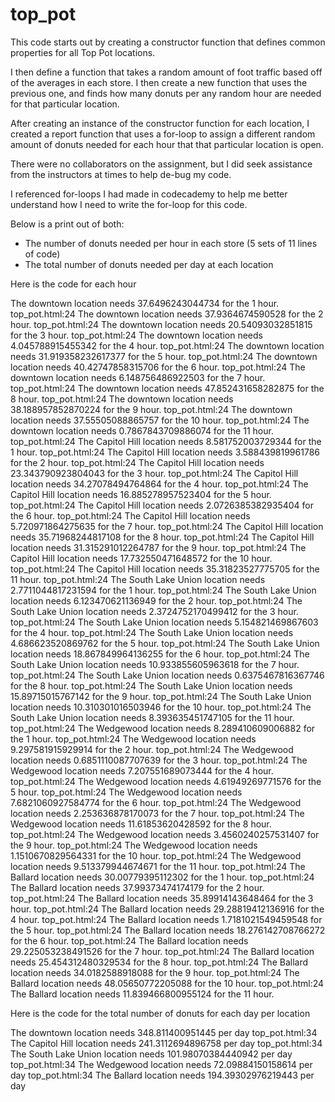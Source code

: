# top_pot

This code starts out by creating a constructor function that defines 
common properties for all Top Pot locations. 

I then define a function that takes a random amount of foot traffic 
based off of the averages in each store. I then create a new 
function that uses the previous one, and finds how many donuts
per any random hour are needed for that particular location.

After creating an instance of the constructor function for each 
location, I created a report function that uses a for-loop to 
assign a different random amount of donuts needed for each 
hour that that particular location is open. 


There were no collaborators on the assignment, but I did seek 
assistance from the instructors at times to help de-bug my
code. 

I referenced for-loops I had made in codecademy to help me better 
understand how I need to write the for-loop for this code.


Below is a print out of both:

- The number of donuts needed per hour in each store (5 sets of 11 lines of code)
- The total number of donuts needed per day at each location


Here is the code for each hour 

 The downtown location needs 37.6496243044734 for the 1 hour.
top_pot.html:24 The downtown location needs 37.9364674590528 for the 2 hour.
top_pot.html:24 The downtown location needs 20.54093032851815 for the 3 hour.
top_pot.html:24 The downtown location needs 4.045788915455342 for the 4 hour.
top_pot.html:24 The downtown location needs 31.919358232617377 for the 5 hour.
top_pot.html:24 The downtown location needs 40.42747858315706 for the 6 hour.
top_pot.html:24 The downtown location needs 6.148756486922503 for the 7 hour.
top_pot.html:24 The downtown location needs 47.852431658282875 for the 8 hour.
top_pot.html:24 The downtown location needs 38.188957852870224 for the 9 hour.
top_pot.html:24 The downtown location needs 37.55505088865757 for the 10 hour.
top_pot.html:24 The downtown location needs 0.7867843709886074 for the 11 hour.
top_pot.html:24 The Capitol Hill location needs 8.581752003729344 for the 1 hour.
top_pot.html:24 The Capitol Hill location needs 3.588439819961786 for the 2 hour.
top_pot.html:24 The Capitol Hill location needs 23.343790923804043 for the 3 hour.
top_pot.html:24 The Capitol Hill location needs 34.27078494764864 for the 4 hour.
top_pot.html:24 The Capitol Hill location needs 16.885278957523404 for the 5 hour.
top_pot.html:24 The Capitol Hill location needs 2.0726385382935404 for the 6 hour.
top_pot.html:24 The Capitol Hill location needs 5.720971864275635 for the 7 hour.
top_pot.html:24 The Capitol Hill location needs 35.71968244817108 for the 8 hour.
top_pot.html:24 The Capitol Hill location needs 31.315291012264787 for the 9 hour.
top_pot.html:24 The Capitol Hill location needs 17.732550471648572 for the 10 hour.
top_pot.html:24 The Capitol Hill location needs 35.31823527775705 for the 11 hour.
top_pot.html:24 The South Lake Union location needs 2.7711044817231594 for the 1 hour.
top_pot.html:24 The South Lake Union location needs 6.123470621136949 for the 2 hour.
top_pot.html:24 The South Lake Union location needs 2.3724752170499412 for the 3 hour.
top_pot.html:24 The South Lake Union location needs 5.154821469867603 for the 4 hour.
top_pot.html:24 The South Lake Union location needs 4.686623520869762 for the 5 hour.
top_pot.html:24 The South Lake Union location needs 18.867849964136255 for the 6 hour.
top_pot.html:24 The South Lake Union location needs 10.933855605963618 for the 7 hour.
top_pot.html:24 The South Lake Union location needs 0.6375467816367746 for the 8 hour.
top_pot.html:24 The South Lake Union location needs 15.89715015767142 for the 9 hour.
top_pot.html:24 The South Lake Union location needs 10.310301016503946 for the 10 hour.
top_pot.html:24 The South Lake Union location needs 8.393635451747105 for the 11 hour.
top_pot.html:24 The Wedgewood location needs 8.289410609006882 for the 1 hour.
top_pot.html:24 The Wedgewood location needs 9.297581915929914 for the 2 hour.
top_pot.html:24 The Wedgewood location needs 0.6851110087707639 for the 3 hour.
top_pot.html:24 The Wedgewood location needs 7.207551689073444 for the 4 hour.
top_pot.html:24 The Wedgewood location needs 4.61949269771576 for the 5 hour.
top_pot.html:24 The Wedgewood location needs 7.6821060927584774 for the 6 hour.
top_pot.html:24 The Wedgewood location needs 2.253636878170073 for the 7 hour.
top_pot.html:24 The Wedgewood location needs 11.61853620428592 for the 8 hour.
top_pot.html:24 The Wedgewood location needs 3.4560240257531407 for the 9 hour.
top_pot.html:24 The Wedgewood location needs 1.1510670829564331 for the 10 hour.
top_pot.html:24 The Wedgewood location needs 9.513379944674671 for the 11 hour.
top_pot.html:24 The Ballard location needs 30.00779395112302 for the 1 hour.
top_pot.html:24 The Ballard location needs 37.99373474174179 for the 2 hour.
top_pot.html:24 The Ballard location needs 35.89914143648464 for the 3 hour.
top_pot.html:24 The Ballard location needs 29.28819412136916 for the 4 hour.
top_pot.html:24 The Ballard location needs 1.7181021549459548 for the 5 hour.
top_pot.html:24 The Ballard location needs 18.276142708766272 for the 6 hour.
top_pot.html:24 The Ballard location needs 29.225053238491526 for the 7 hour.
top_pot.html:24 The Ballard location needs 25.454312480329534 for the 8 hour.
top_pot.html:24 The Ballard location needs 34.0182588918088 for the 9 hour.
top_pot.html:24 The Ballard location needs 48.05650772205088 for the 10 hour.
top_pot.html:24 The Ballard location needs 11.839466800955124 for the 11 hour.


Here is the code for the total number of donuts for each day per location 

 The downtown location needs 348.811400951445 per day 
top_pot.html:34 The Capitol Hill location needs 241.3112694896758 per day 
top_pot.html:34 The South Lake Union location needs 101.98070384440942 per day 
top_pot.html:34 The Wedgewood location needs 72.09884150158614 per day 
top_pot.html:34 The Ballard location needs 194.39302976219443 per day 